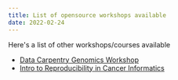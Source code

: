 ```yaml
---
title: List of opensource workshops available 
date: 2022-02-24
---
```


Here's a list of other workshops/courses available

<!--more-->

- [Data Carpentry Genomics Workshop](https://datacarpentry.org/genomics-workshop/)
- [Intro to Reproducibility in Cancer Informatics](https://jhudatascience.org/Reproducibility_in_Cancer_Informatics/index.html)
